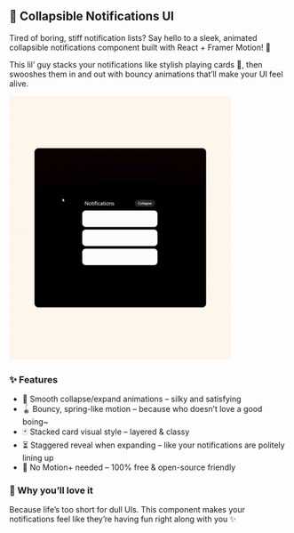 ## 📩 Collapsible Notifications UI

Tired of boring, stiff notification lists? Say hello to a sleek, animated collapsible notifications component built with React + Framer Motion! 🎉

This lil’ guy stacks your notifications like stylish playing cards 🎴, then swooshes them in and out with bouncy animations that’ll make your UI feel alive.

<p> <img src="public/preview.gif" alt="Collapsible Notifications UI Preview" width="400" /> </p>

### ✨ Features

- 🎢 Smooth collapse/expand animations – silky and satisfying
- 🪀 Bouncy, spring-like motion – because who doesn’t love a good boing~
- 🃏 Stacked card visual style – layered & classy
- ⏳ Staggered reveal when expanding – like your notifications are politely lining up
- 💸 No Motion+ needed – 100% free & open-source friendly

### 🚀 Why you’ll love it

Because life’s too short for dull UIs. This component makes your notifications feel like they’re having fun right along with you ✨

